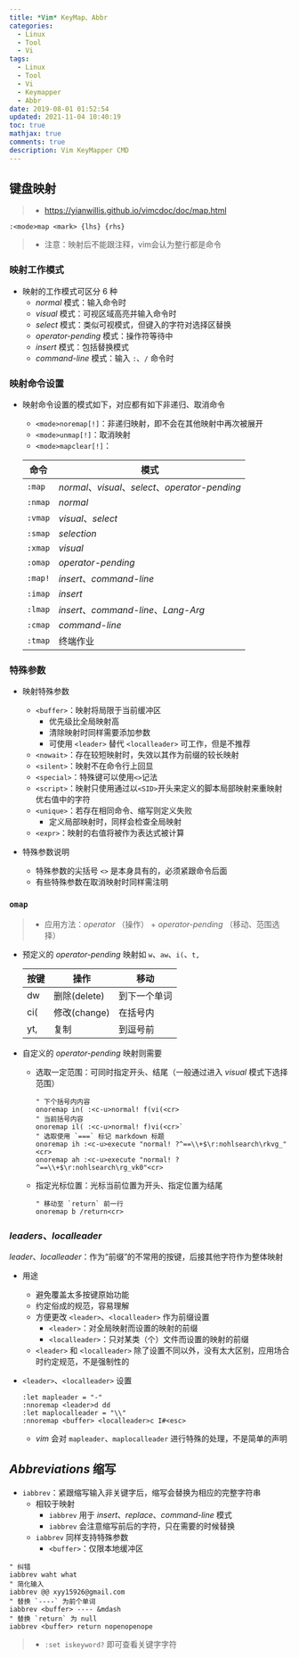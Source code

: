 ```yaml
---
title: *Vim* KeyMap、Abbr
categories:
  - Linux
  - Tool
  - Vi
tags:
  - Linux
  - Tool
  - Vi
  - Keymapper
  - Abbr
date: 2019-08-01 01:52:54
updated: 2021-11-04 10:40:19
toc: true
mathjax: true
comments: true
description: Vim KeyMapper CMD
---
```


##	键盘映射

> - <https://yianwillis.github.io/vimcdoc/doc/map.html>

```vimscripts
:<mode>map <mark> {lhs} {rhs}
```

> - 注意：映射后不能跟注释，vim会认为整行都是命令

###	映射工作模式

-	映射的工作模式可区分 6 种
	-	*normal* 模式：输入命令时
	-	*visual* 模式：可视区域高亮并输入命令时
	-	*select* 模式：类似可视模式，但键入的字符对选择区替换
	-	*operator-pending* 模式：操作符等待中
	-	*insert* 模式：包括替换模式
	-	*command-line* 模式：输入 `:`、`/` 命令时

###	映射命令设置

-	映射命令设置的模式如下，对应都有如下非递归、取消命令
	-	`<mode>noremap[!]`：非递归映射，即不会在其他映射中再次被展开
	-	`<mode>unmap[!]`：取消映射
	-	`<mode>mapclear[!]`：

	|命令|模式|
	|-----|-----|
	|`:map`|*normal*、*visual*、*select*、*operator-pending*|
	|`:nmap`|*normal*|
	|`:vmap`|*visual*、*select*|
	|`:smap`|*selection*|
	|`:xmap`|*visual*|
	|`:omap`|*operator-pending*|
	|`:map!`|*insert*、*command-line*|
	|`:imap`|*insert*|
	|`:lmap`|*insert*、*command-line*、*Lang-Arg*|
	|`:cmap`|*command-line*|
	|`:tmap`|终端作业|

###	特殊参数

-	映射特殊参数
	-	`<buffer>`：映射将局限于当前缓冲区
		-	优先级比全局映射高
		-	清除映射时同样需要添加参数
		-	可使用 `<leader>` 替代 `<localleader>` 可工作，但是不推荐
	-	`<nowait>`：存在较短映射时，失效以其作为前缀的较长映射
	-	`<silent>`：映射不在命令行上回显
	-	`<special>`：特殊键可以使用`<>`记法
	-	`<script>`：映射只使用通过以`<SID>`开头来定义的脚本局部映射来重映射优右值中的字符
	-	`<unique>`：若存在相同命令、缩写则定义失败
		-	定义局部映射时，同样会检查全局映射
	-	`<expr>`：映射的右值将被作为表达式被计算

-	特殊参数说明
	-	特殊参数的尖括号 `<>` 是本身具有的，必须紧跟命令后面
	-	有些特殊参数在取消映射时同样需注明

###	`omap`

> - 应用方法：*operator* （操作） + *operator-pending* （移动、范围选择）

-	预定义的 *operator-pending* 映射如 `w`、`aw`、`i(`、`t,`

	|按键	|操作			|移动			|
	|-------|---------------|---------------|
	|dw		|删除(delete)	|到下一个单词	|
	|ci(	|修改(change)	|在括号内		|
	|yt,	|复制			|到逗号前		|

-	自定义的 *operator-pending* 映射则需要

	-	选取一定范围：可同时指定开头、结尾（一般通过进入 *visual* 模式下选择范围）

		```vimscripts
		" 下个括号内内容
		onoremap in( :<c-u>normal! f(vi(<cr>
		" 当前括号内容
		onoremap il( :<c-u>normal! f)vi(<cr>`
		" 选取使用 `===` 标记 markdown 标题
		onoremap ih :<c-u>execute "normal! ?^==\\+$\r:nohlsearch\rkvg_"<cr>
		onoremap ah :<c-u>execute "normal! ?^==\\+$\r:nohlsearch\rg_vk0"<cr>
		```
	-	指定光标位置：光标当前位置为开头、指定位置为结尾

		```vimscripts
		" 移动至 `return` 前一行
		onoremap b /return<cr>
		```

###	*leaders*、*localleader*

*leader*、*localleader*：作为“前缀”的不常用的按键，后接其他字符作为整体映射

-	用途
	-	避免覆盖太多按键原始功能 
	-	约定俗成的规范，容易理解
	-	方便更改 `<leader>`、`<localleader>` 作为前缀设置
		-	`<leader>`：对全局映射而设置的映射的前缀
		-	`<localleader>`：只对某类（个）文件而设置的映射的前缀
	-	`<leader>` 和 `<localleader>` 除了设置不同以外，没有太大区别，应用场合时约定规范，不是强制性的

-	`<leader>`、`<localleader>` 设置

	```vimscripts
	:let mapleader = "-"
	:nnoremap <leader>d dd
	:let maplocalleader = "\\"
	:nnoremap <buffer> <localleader>c I#<esc>
	```

	-	*vim* 会对 `mapleader`、`maplocalleader` 进行特殊的处理，不是简单的声明

##	*Abbreviations* 缩写

-	`iabbrev`：紧跟缩写输入非关键字后，缩写会替换为相应的完整字符串
	-	相较于映射
		-	`iabbrev` 用于 *insert*、*replace*、*command-line* 模式
		-	`iabbrev` 会注意缩写前后的字符，只在需要的时候替换
	-	`iabbrev` 同样支持特殊参数
		-	`<buffer>`：仅限本地缓冲区

```vimscripts
" 纠错
iabbrev waht what
" 简化输入
iabbrev @@ xyy15926@gmail.com
" 替换 `----` 为前个单词
iabbrev <buffer> ---- &mdash
" 替换 `return` 为 null
iabbrev <buffer> return nopenopenope
```

> - `:set iskeyword?` 即可查看关键字字符



